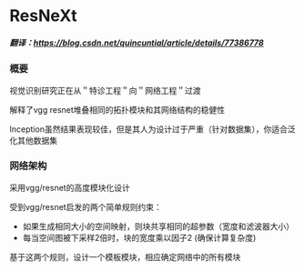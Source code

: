 # ResNeXt
##### 翻译：https://blog.csdn.net/quincuntial/article/details/77386778

### 概要

视觉识别研究正在从＂特诊工程＂向＂网络工程＂过渡

解释了vgg resnet堆叠相同的拓扑模块和其网络结构的稳健性

Inception虽然结果表现较佳，但是其人为设计过于严重（针对数据集），你适合泛化其他数据集



### 网络架构

采用vgg/resnet的高度模块化设计

受到vgg/resnet启发的两个简单规则约束：

* 如果生成相同大小的空间映射，则块共享相同的超参数（宽度和滤波器大小）
* 每当空间图被下采样2倍时，块的宽度乘以因子2 (确保计算复杂度)

基于这两个规则，设计一个模板模块，相应确定网络中的所有模块





